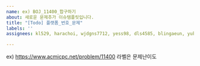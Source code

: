 ```yaml
---
name: ex) BOJ_11400_합구하기
about: 새로운 문제추가 이슈템플릿입니다.
title: "[Todo] 플랫폼_번호_문제"
labels: ''
assignees: kl529, harachoi, wjdgns7712, yess98, dls4585, blingaeun, yukyeongmin

---
```


ex) https://www.acmicpc.net/problem/11400
라벨은 문제난이도

